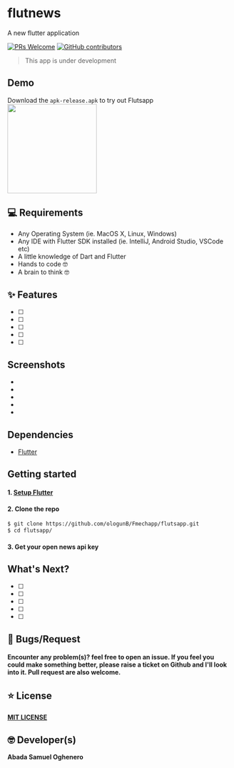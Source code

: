 # flutnews

A new flutter application

[![PRs Welcome](https://img.shields.io/badge/PRs-welcome-brightgreen.svg?style=flat-square)](http://makeapullrequest.com)
[![GitHub contributors](https://img.shields.io/github/contributors/cdnjs/cdnjs.svg?style=flat)]()  


> This app is under development
>
>

## Demo
Download the `apk-release.apk` to try out Flutsapp
<br>
<a href="https://github.com/mastersam07/flutnews/raw/master/app-release.apk"><img src="https://playerzon.com/asset/download.png" width="200"></img></a>
<br>

## 💻 Requirements
* Any Operating System (ie. MacOS X, Linux, Windows)
* Any IDE with Flutter SDK installed (ie. IntelliJ, Android Studio, VSCode etc)
* A little knowledge of Dart and Flutter
* Hands to code 🤓
* A brain to think 🤓

## ✨ Features
- [ ]
- [ ]
- [ ]
- [ ]
- [ ]


## Screenshots
*
*
*
*
*

## Dependencies
* [Flutter](https://flutter.dev/)

## Getting started

#### 1. [Setup Flutter](https://flutter.dev/docs/get-started/install)

#### 2. Clone the repo

```sh
$ git clone https://github.com/ologunB/Fmechapp/flutsapp.git
$ cd flutsapp/
```

#### 3. Get your open news api key


## What's Next?
 - [ ]
 - [ ]
 - [ ]
 - [ ]
 - [ ]
 
## 🐛 Bugs/Request
#### Encounter any problem(s)? feel free to open an issue. If you feel you could make something better, please raise a ticket on Github and I'll look into it. Pull request are also welcome.

## ⭐️ License
#### <a href="https://github.com/Mastersam07/flutnews/blob/master/LICENSE.md">MIT LICENSE</a>

## 🤓 Developer(s)
**Abada Samuel Oghenero**
